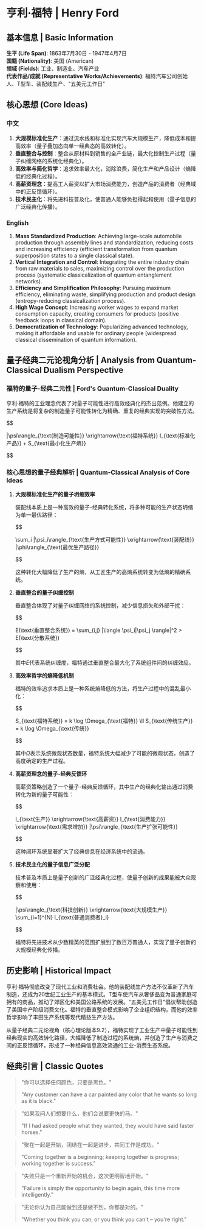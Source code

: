 # 亨利·福特 | Henry Ford

## 基本信息 | Basic Information

**生平 (Life Span)**: 1863年7月30日 - 1947年4月7日  
**国籍 (Nationality)**: 美国 (American)  
**领域 (Fields)**: 工业、制造业、汽车产业  
**代表作品/成就 (Representative Works/Achievements)**: 福特汽车公司创始人、T型车、装配线生产、"五美元工作日"

## 核心思想 (Core Ideas)

### 中文
1. **大规模标准化生产**：通过流水线和标准化实现汽车大规模生产，降低成本和提高效率（量子叠加态向单一经典态的高效转化）。
2. **垂直整合与控制**：整合从原材料到销售的全产业链，最大化控制生产过程（量子纠缠网络的系统化经典化）。
3. **高效率与简化哲学**：追求效率最大化，消除浪费，简化生产和产品设计（熵降低的经典化过程）。
4. **高薪资理念**：提高工人薪资以扩大市场消费能力，创造产品的消费者（经典域中的正反馈循环）。
5. **技术民主化**：将先进科技普及化，使普通人能够负担得起和使用（量子信息的广泛经典化传播）。

### English
1. **Mass Standardized Production**: Achieving large-scale automobile production through assembly lines and standardization, reducing costs and increasing efficiency (efficient transformation from quantum superposition states to a single classical state).
2. **Vertical Integration and Control**: Integrating the entire industry chain from raw materials to sales, maximizing control over the production process (systematic classicalization of quantum entanglement networks).
3. **Efficiency and Simplification Philosophy**: Pursuing maximum efficiency, eliminating waste, simplifying production and product design (entropy-reducing classicalization process).
4. **High Wage Concept**: Increasing worker wages to expand market consumption capacity, creating consumers for products (positive feedback loops in classical domain).
5. **Democratization of Technology**: Popularizing advanced technology, making it affordable and usable for ordinary people (widespread classical dissemination of quantum information).

## 量子经典二元论视角分析 | Analysis from Quantum-Classical Dualism Perspective

### 福特的量子-经典二元性 | Ford's Quantum-Classical Duality

亨利·福特的工业理念代表了对量子可能性进行高效经典化的杰出范例。他建立的生产系统是将复杂的制造量子可能性转化为精确、重复的经典实现的突破性方法。

$$

|\psi\rangle_{\text{制造可能性}} \xrightarrow{\text{福特系统}} I_{\text{标准化产品}} + S_{\text{最小化生产熵}}

$$

### 核心思想的量子经典解析 | Quantum-Classical Analysis of Core Ideas

1. **大规模标准化生产的量子坍缩效率**

   装配线本质上是一种高效的量子-经典转化系统，将多种可能的生产状态坍缩为单一最优路径：

   $$
   
   \sum_i |\psi_i\rangle_{\text{生产方式可能性}} \xrightarrow{\text{装配线}} |\phi\rangle_{\text{最优生产路径}}
   
   $$

   这种转化大幅降低了生产的熵，从工匠生产的高熵系统转变为低熵的精确系统。

2. **垂直整合的量子纠缠控制**

   垂直整合体现了对量子纠缠网络的系统控制，减少信息损失和外部干扰：

   $$
   
   E(\text{垂直整合系统}) = \sum_{i,j} |\langle \psi_i|\psi_j \rangle|^2 > E(\text{分散系统})
   
   $$

   其中$`E`$代表系统纠缠度，福特通过垂直整合最大化了系统组件间的纠缠效应。

3. **高效率哲学的熵降低机制**

   福特的效率追求本质上是一种系统熵降低的方法，将生产过程中的混乱最小化：

   $$
   
   S_{\text{福特系统}} = k \log \Omega_{\text{福特}} \ll S_{\text{传统生产}} = k \log \Omega_{\text{传统}}
   
   $$

   其中$`\Omega`$表示系统微观状态数量，福特系统大幅减少了可能的微观状态，创造了高度确定的生产过程。

4. **高薪资理念的量子-经典反馈环**

   高薪资策略创造了一个量子-经典反馈循环，其中生产的经典化输出通过消费转化为新的量子可能性：

   $$
   
   I_{\text{生产}} \xrightarrow{\text{高薪资}} I_{\text{消费能力}} \xrightarrow{\text{需求增加}} |\psi\rangle_{\text{生产扩张可能性}}
   
   $$

   这种闭环系统显著扩大了经典信息在经济系统中的流通。

5. **技术民主化的量子信息广泛分配**

   技术普及本质上是量子创新的广泛经典化过程，使量子创新的成果能被大众观察和使用：

   $$
   
   |\psi\rangle_{\text{科技创新}} \xrightarrow{\text{大规模生产}} \sum_{i=1}^{N} I_{\text{普通消费者}_i}
   
   $$

   福特将先进技术从少数精英的范围扩展到了数百万普通人，实现了量子创新的大规模经典化传播。

## 历史影响 | Historical Impact

亨利·福特彻底改变了现代工业和消费社会。他的装配线生产方法不仅革新了汽车制造，还成为20世纪工业生产的基本模式。T型车使汽车从奢侈品变为普通家庭可拥有的商品，推动了郊区化和美国公路系统的发展。"五美元工作日"倡议帮助创造了美国中产阶级消费文化。福特的垂直整合模式影响了企业组织结构，而他的效率哲学影响了丰田生产系统等现代精益生产方法。

从量子经典二元论视角（核心理论版本9.2），福特实现了工业生产中量子可能性到经典现实的高效转化路径，大幅降低了制造过程的系统熵，并创造了生产与消费之间的正反馈循环，形成了一种经典信息高效流通的工业-消费生态系统。

## 经典引言 | Classic Quotes

> "你可以选择任何颜色，只要是黑色。"
> 
> "Any customer can have a car painted any color that he wants so long as it is black."

> "如果我问人们想要什么，他们会说要更快的马。"
> 
> "If I had asked people what they wanted, they would have said faster horses."

> "聚在一起是开始，团结在一起是进步，共同工作是成功。"
> 
> "Coming together is a beginning; keeping together is progress; working together is success."

> "失败只是一个重新开始的机会，这次更明智地开始。"
> 
> "Failure is simply the opportunity to begin again, this time more intelligently."

> "无论你认为自己能做到还是做不到，你都是对的。"
> 
> "Whether you think you can, or you think you can't – you're right."
